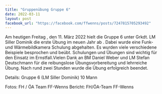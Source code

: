```yaml
---
title: "Gruppenübung Gruppe 6"
date: 2022-03-11
layout: post
facebook_url: "https://facebook.com/ffwenns/posts/7247815705293492"
---
```


Am heutigen Freitag , den 11. März 2022 hielt die Gruppe 6 unter Grkdt. LM Siller Dominik die erste Übung im neuen Jahr ab . Dabei wurde eine Funk- und Wärmebildkamera Schulung abgehalten. Es wurden viele verschiedene Beispiele besprochen und beübt. Schulungen und Übungen sind wichtig für den Einsatz im Ernstfall.Vielen Dank an BM Daniel Weber und LM Stefan Deutschmann für die reibungslose Übungsvorbereitung und lehrreiche Übung. 
Nach rund zwei Stunden wurde die Übung erfolgreich beendet. 

Details:
Gruppe 6 (LM Siller Dominik)
 10 Mann

Fotos: FH / ÖA Team FF-Wenns
Bericht: FH/ÖA-Team FF-Wenns